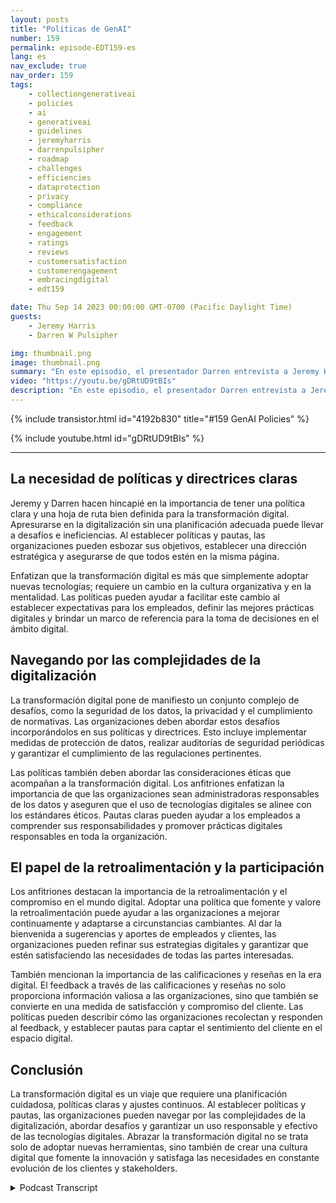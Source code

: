 ```yaml
---
layout: posts
title: "Políticas de GenAI"
number: 159
permalink: episode-EDT159-es
lang: es
nav_exclude: true
nav_order: 159
tags:
    - collectiongenerativeai
    - policies
    - ai
    - generativeai
    - guidelines
    - jeremyharris
    - darrenpulsipher
    - roadmap
    - challenges
    - efficiencies
    - dataprotection
    - privacy
    - compliance
    - ethicalconsiderations
    - feedback
    - engagement
    - ratings
    - reviews
    - customersatisfaction
    - customerengagement
    - embracingdigital
    - edt159

date: Thu Sep 14 2023 00:00:00 GMT-0700 (Pacific Daylight Time)
guests:
    - Jeremy Harris
    - Darren W Pulsipher

img: thumbnail.png
image: thumbnail.png
summary: "En este episodio, el presentador Darren entrevista a Jeremy Harris y se adentra en la importancia de establecer políticas y pautas para una exitosa transformación digital. Con la creciente prevalencia de las tecnologías digitales en diversas industrias, las organizaciones necesitan adaptarse y abrazar esta transformación para mantenerse competitivas y cumplir con las expectativas cambiantes de los clientes."
video: "https://youtu.be/gDRtUD9tBIs"
description: "En este episodio, el presentador Darren entrevista a Jeremy Harris y se adentra en la importancia de establecer políticas y pautas para una exitosa transformación digital. Con la creciente prevalencia de las tecnologías digitales en diversas industrias, las organizaciones necesitan adaptarse y abrazar esta transformación para mantenerse competitivas y cumplir con las expectativas cambiantes de los clientes."
---
```


<div>
{% include transistor.html id="4192b830" title="#159 GenAI Policies" %}

{% include youtube.html id="gDRtUD9tBIs" %}
</div>

---

## La necesidad de políticas y directrices claras

Jeremy y Darren hacen hincapié en la importancia de tener una política clara y una hoja de ruta bien definida para la transformación digital. Apresurarse en la digitalización sin una planificación adecuada puede llevar a desafíos e ineficiencias. Al establecer políticas y pautas, las organizaciones pueden esbozar sus objetivos, establecer una dirección estratégica y asegurarse de que todos estén en la misma página.

Enfatizan que la transformación digital es más que simplemente adoptar nuevas tecnologías; requiere un cambio en la cultura organizativa y en la mentalidad. Las políticas pueden ayudar a facilitar este cambio al establecer expectativas para los empleados, definir las mejores prácticas digitales y brindar un marco de referencia para la toma de decisiones en el ámbito digital.

## Navegando por las complejidades de la digitalización

La transformación digital pone de manifiesto un conjunto complejo de desafíos, como la seguridad de los datos, la privacidad y el cumplimiento de normativas. Las organizaciones deben abordar estos desafíos incorporándolos en sus políticas y directrices. Esto incluye implementar medidas de protección de datos, realizar auditorías de seguridad periódicas y garantizar el cumplimiento de las regulaciones pertinentes.

Las políticas también deben abordar las consideraciones éticas que acompañan a la transformación digital. Los anfitriones enfatizan la importancia de que las organizaciones sean administradoras responsables de los datos y aseguren que el uso de tecnologías digitales se alinee con los estándares éticos. Pautas claras pueden ayudar a los empleados a comprender sus responsabilidades y promover prácticas digitales responsables en toda la organización.

## El papel de la retroalimentación y la participación

Los anfitriones destacan la importancia de la retroalimentación y el compromiso en el mundo digital. Adoptar una política que fomente y valore la retroalimentación puede ayudar a las organizaciones a mejorar continuamente y adaptarse a circunstancias cambiantes. Al dar la bienvenida a sugerencias y aportes de empleados y clientes, las organizaciones pueden refinar sus estrategias digitales y garantizar que estén satisfaciendo las necesidades de todas las partes interesadas.

También mencionan la importancia de las calificaciones y reseñas en la era digital. El feedback a través de las calificaciones y reseñas no solo proporciona información valiosa a las organizaciones, sino que también se convierte en una medida de satisfacción y compromiso del cliente. Las políticas pueden describir cómo las organizaciones recolectan y responden al feedback, y establecer pautas para captar el sentimiento del cliente en el espacio digital.

## Conclusión

La transformación digital es un viaje que requiere una planificación cuidadosa, políticas claras y ajustes continuos. Al establecer políticas y pautas, las organizaciones pueden navegar por las complejidades de la digitalización, abordar desafíos y garantizar un uso responsable y efectivo de las tecnologías digitales. Abrazar la transformación digital no se trata solo de adoptar nuevas herramientas, sino también de crear una cultura digital que fomente la innovación y satisfaga las necesidades en constante evolución de los clientes y stakeholders.



<details>
<summary> Podcast Transcript </summary>

<p></p>

</details>

